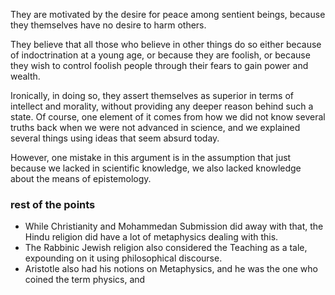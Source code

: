 They are motivated by the desire for peace among sentient beings, because they themselves have no desire to harm others.

They believe that all those who believe in other things do so either because of indoctrination at a young age, or because they are foolish, or because they wish to control foolish people through their fears to gain power and wealth.

Ironically, in doing so, they assert themselves as superior in terms of intellect and morality, without providing any deeper reason behind such a state. Of course, one element of it comes from how we did not know several truths back when we were not advanced in science, and we explained several things using ideas that seem absurd today. 

However, one mistake in this argument is in the assumption that just because we lacked in scientific knowledge, we also lacked knowledge about the means of epistemology.
### rest of the points
- While Christianity and Mohammedan Submission did away with that, the Hindu religion did have a lot of metaphysics dealing with this.
- The Rabbinic Jewish religion also considered the Teaching as a tale, expounding on it using philosophical discourse.
- Aristotle also had his notions on Metaphysics, and he was the one who coined the term physics, and 